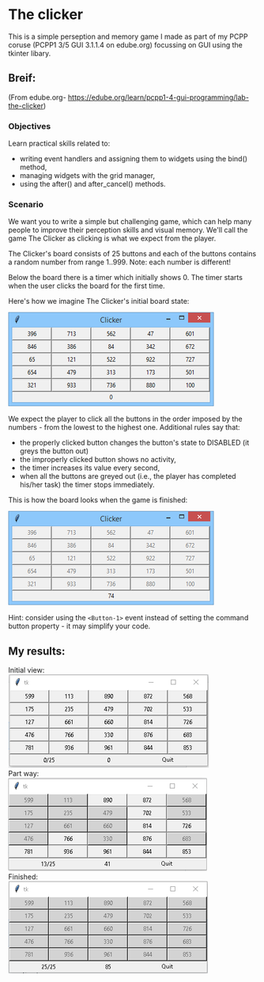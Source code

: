 # The clicker
This is a simple perseption and memory game I made as part of my PCPP coruse (PCPP1 3/5 GUI 3.1.1.4 on edube.org) focussing on GUI using the tkinter libary.

## Breif:
(From edube.org- https://edube.org/learn/pcpp1-4-gui-programming/lab-the-clicker)
### Objectives
Learn practical skills related to:

- writing event handlers and assigning them to widgets using the bind() method,
- managing widgets with the grid manager,
- using the after() and after_cancel() methods.

### Scenario
We want you to write a simple but challenging game, which can help many people to improve their perception skills and visual memory. We'll call the game The Clicker as clicking is what we expect from the player.  

The Clicker's board consists of 25 buttons and each of the buttons contains a random number from range 1..999. Note: each number is different!  

Below the board there is a timer which initially shows 0. The timer starts when the user clicks the board for the first time.  

Here's how we imagine The Clicker's initial board state:  

![The Clicker - initial board's state](./images/intended_start.png)  


We expect the player to click all the buttons in the order imposed by the numbers - from the lowest to the highest one. Additional rules say that:

- the properly clicked button changes the button's state to DISABLED (it greys the button out)
- the improperly clicked button shows no activity,
- the timer increases its value every second,
- when all the buttons are greyed out (i.e., the player has completed his/her task) the timer stops immediately.

This is how the board looks when the game is finished:  

![The Clicker - final board's state](./images/intended_end.png)  


Hint: consider using the `<Button-1>` event instead of setting the command button property - it may simplify your code.  

## My results: 
Initial view:  
![initial view](./images/initial.png)  
Part way:  
![partaily complete](./images/partial.png)  
Finished:  
![finished view](./images/finished.png)  
